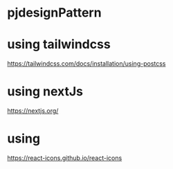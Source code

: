 # pjdesignPattern
# using tailwindcss 
https://tailwindcss.com/docs/installation/using-postcss
# using nextJs 
https://nextjs.org/
# using 
https://react-icons.github.io/react-icons